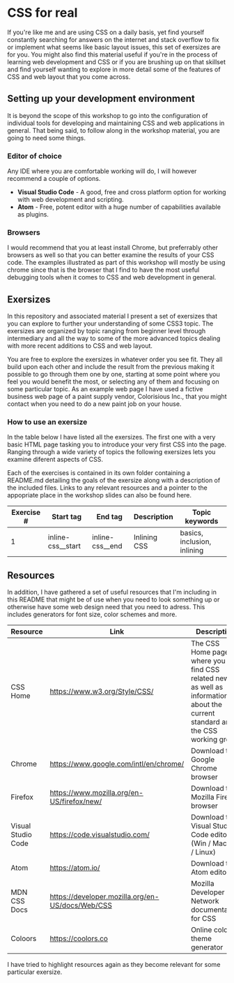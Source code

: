 # CSS for real

If you're like me and are using CSS on a daily basis, yet find yourself constantly searching for answers on the internet and stack overflow to fix or implement what seems like basic layout issues, this set of exersizes are for you. 
You might also find this material useful if you're in the process of learning web development and CSS or if you are brushing up on that skillset and find yourself wanting to explore in more detail some of the features of CSS and web layout that you come across.

## Setting up your development environment

It is beyond the scope of this workshop to go into the configuration of individual tools for developing and maintaining CSS and web applications in general. That being said, to follow along in the workshop material, you are going to need some things.

### Editor of choice

Any IDE where you are comfortable working will do, I will however recommend a couple of options.

* __Visual Studio Code__ - A good, free and cross platform option for working with web development and scripting.
* __Atom__ - Free, potent editor with a huge number of capabilities available as plugins.

### Browsers

I would recommend that you at least install Chrome, but preferrably other browsers as well so that you can better examine the results of your CSS code. The examples illustrated as part of this workshop will mostly be using chrome since that is the browser that I find to have the most useful debugging tools when it comes to CSS and web development in general.

## Exersizes

In this repository and associated material I present a set of exersizes that you can explore to further your understanding of some CSS3 topic. The exersizes are organized by topic ranging from beginner level through intermediary and all the way to some of the more advanced topics dealing with more recent additions to CSS and web layout.

You are free to explore the exersizes in whatever order you see fit. 
They all build upon each other and include the result from the previous making it possible to go through them one by one, starting at some point where you feel you would benefit the most, or selecting any of them and focusing on some particular topic.
As an example web page I have used a fictive business web page of a paint supply vendor, Colorisious Inc., that you might contact when you need to do a new paint job on your house.

### How to use an exersize

In the table below I have listed all the exersizes. The first one with a very basic HTML page tasking you to introduce your very first CSS into the page. Ranging through a wide variety of topics the following exersizes lets you examine diferent aspects of CSS.

Each of the exercises is contained in its own folder containing a README.md detailing the goals of the exersize along with a description of the included files. Links to any relevant resources and a pointer to the appopriate place in the workshop slides can also be found here.

| Exercise # | Start tag | End tag | Description | Topic keywords |
|-|-|-|-|-|
| 1 | inline-css__start | inline-css__end | Inlining CSS | basics, inclusion, inlining |

## Resources

In addition, I have gathered a set of useful resources that I'm including in this README that might be of use when you need to look something up or otherwise have some web design need that you need to adress. This includes generators for font size, color schemes and more.

| Resource | Link                                                        | Description |
|-|-|-|
| CSS Home | https://www.w3.org/Style/CSS/                               | The CSS Home page where you can find CSS related news as well as information about the current standard and the CSS working group |
| Chrome | https://www.google.com/intl/en/chrome/ | Download the Google Chrome browser |
| Firefox | https://www.mozilla.org/en-US/firefox/new/ | Download the Mozilla Firefox browser |
| Visual Studio Code | https://code.visualstudio.com/ | Download the Visual Studio Code editor (Win / MacOS / Linux) |
| Atom | https://atom.io/ | Download the Atom editor |
| MDN CSS Docs | https://developer.mozilla.org/en-US/docs/Web/CSS | Mozilla Developer Network documentation for CSS |
| Coloors | https://coolors.co | Online color theme generator |

I have tried to highlight resources again as they become relevant for some particular exersize.
